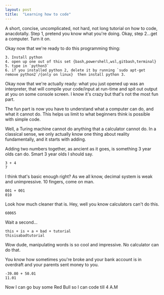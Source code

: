 ```yaml
---
layout: post
title:  "Learning how to code"
---
```


A short, concise, uncomplicated, not hard, not long tutorial on how to code, anacdotally.
Step 1, pretend you know what you're doing. Okay, step 2...get a computer. Turn it on.

Okay now that we're ready to do this programming thing:

	3. Install python
	4. open up one out of this set {bash,powershell,wsl,gitbash,terminal}
	5. type in `python3`
	6. if you installed python 2, delete it by running `sudo apt-get remove python2`/{only on linux}  then install python 3.


Okay now that we're actually ready: what you just opened up was an interpreter, that will compile your code/input at run-time and spit out output at you on some console screen. I know it's crazy but that's not the most fun part.

The fun part is now you have to understand what a computer can do, and what it cannot do. This helps us limit to what beginners think is possible with simple code. 

Well, a Turing machine cannot do anything that a calculator cannot do. 
In a classical sense, we only actually know one thing about reality fundamentally, and it starts with adding.

Adding two numbers together, as ancient as it goes, is something 3 year olds can do. Smart 3 year olds I should say.

	3 + 4
	7

I think that's basic enough right? As we all know, decimal system is weak and unimpressive. 10 fingers, come on man.

	001 + 001
	010

Look how much cleaner that is. Hey, well you know calculators can't do this.

	60065

Wait a second...

	this + is + a + bad + tutorial
	thisisabadtutorial

Wow dude, manipulating words is so cool and impressive. No calculator can do that.


You know how sometimes you're broke and your bank account is in overdraft and your parents sent money to you.

	-39.00 + 50.01
	11.01

Now I can go buy some Red Bull so I can code till 4 A.M

	

